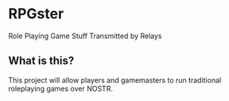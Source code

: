 # RPGster

Role Playing Game Stuff Transmitted by Relays

## What is this?

This project will allow players and gamemasters to run traditional roleplaying games over NOSTR.
